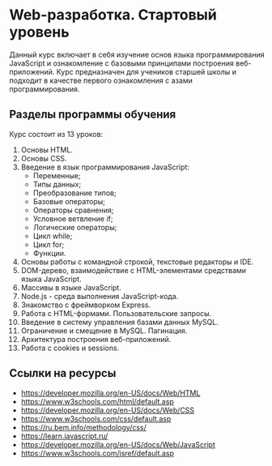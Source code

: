 # Web-разработка. Стартовый уровень

Данный курс включает в себя изучение основ языка программирования JavaScript и
ознакомление с базовыми принципами построения веб-приложений. Курс предназначен 
для учеников старшей школы и подходит в качестве первого ознакомления с азами 
программирования.

## Разделы программы обучения

Курс состоит из 13 уроков:

1. Основы HTML.
2. Основы CSS.
3. Введение в язык программирования JavaScript:
    - Переменные;
    - Типы данных;
    - Преобразование типов;
    - Базовые операторы;
    - Операторы сравнения;
    - Условное ветвление if;
    - Логические операторы;
    - Цикл while;
    - Цикл for;
    - Функции.
4. Основы работы с командной строкой, текстовые редакторы и IDE.
5. DOM-дерево, взаимодействие с HTML-элементами средствами языка JavaScript.
6. Массивы в языке JavaScript.
7. Node.js - среда выполнения JavaScript-кода.
8. Знакомство с фреймворком Express.
9. Работа с HTML-формами. Пользовательские запросы.
10. Введение в систему управления базами данных MySQL.
11. Ограничение и смещение в MySQL. Пагинация.
12. Архитектура построения веб-приложений.
13. Работа с cookies и sessions.

## Ссылки на ресурсы

- https://developer.mozilla.org/en-US/docs/Web/HTML
- https://www.w3schools.com/html/default.asp
- https://developer.mozilla.org/en-US/docs/Web/CSS
- https://www.w3schools.com/css/default.asp
- https://ru.bem.info/methodology/css/
- https://learn.javascript.ru/
- https://developer.mozilla.org/en-US/docs/Web/JavaScript
- https://www.w3schools.com/jsref/default.asp
